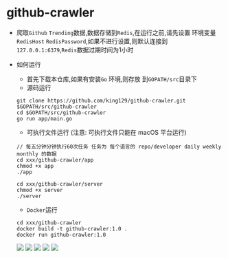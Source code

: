 # github-crawler 

* 爬取`Github` `Trending`数据,数据存储到`Redis`,在运行之前,请先设置 环境变量 `RedisHost` `RedisPassword`,如果不进行设置,则默认连接到 `127.0.0.1:6379`,`Redis`数据过期时间为1小时
- 如何运行
    * 首先下载本仓库,如果有安装`Go` 环境,则存放 到`GOPATH/src`目录下
    * 源码运行
    
    ```shell
    git clone https://github.com/king129/github-crawler.git $GOPATH/src/github-crawler
    cd $GOPATH/src/github-crawler
    go run app/main.go
    ```
    
    * 可执行文件运行 (注意: 可执行文件只能在 macOS 平台运行)
    
    ```shell
    // 每五分钟分钟执行60次任务 任务为 每个语言的 repo/developer daily weekly monthly 的数据
    cd xxx/github-crawler/app
    chmod +x app
    ./app
    
    cd xxx/github-crawler/server
    chmod +x server
    ./server
    ```
    
    * `Docker`运行

    ```shell
    cd xxx/github-crawler
    docker build -t github-crawler:1.0 .
    docker run github-crawler:1.0
    ```

    ![](https://github.com/king129/github-crawler/blob/master/images/1.png)
    ![](https://github.com/king129/github-crawler/blob/master/images/2.png)
    ![](https://github.com/king129/github-crawler/blob/master/images/3.png)
    ![](https://github.com/king129/github-crawler/blob/master/images/4.png)
    ![](https://github.com/king129/github-crawler/blob/master/images/5.png)

